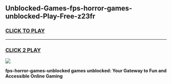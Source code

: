 
## Unblocked-Games-fps-horror-games-unblocked-Play-Free-z23fr
<h3>
<a href="https://premium76.site?title=fps-horror-games-unblocked&ref=23A">CLICK TO PLAY</a></h3>
<hr>

<h3>
<a href="https://premium76.site?title=fps-horror-games-unblocked&ref=23A">CLICK 2 PLAY</a>
  
</h3>

<a href="https://premium76.site?title=fps-horror-games-unblocked&ref=23A"><img src="https://clearcache.store/games.png"></a>


**fps-horror-games-unblocked games unblocked: Your Gateway to Fun and Accessible Online Gaming**
